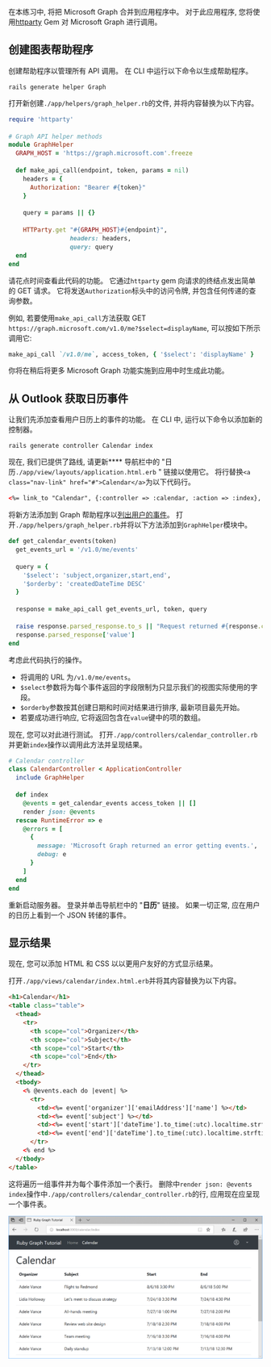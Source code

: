 <!-- markdownlint-disable MD002 MD041 -->

在本练习中, 将把 Microsoft Graph 合并到应用程序中。 对于此应用程序, 您将使用[httparty](https://github.com/jnunemaker/httparty) Gem 对 Microsoft Graph 进行调用。

## <a name="create-a-graph-helper"></a>创建图表帮助程序

创建帮助程序以管理所有 API 调用。 在 CLI 中运行以下命令以生成帮助程序。

```Shell
rails generate helper Graph
```

打开新创建`./app/helpers/graph_helper.rb`的文件, 并将内容替换为以下内容。

```ruby
require 'httparty'

# Graph API helper methods
module GraphHelper
  GRAPH_HOST = 'https://graph.microsoft.com'.freeze

  def make_api_call(endpoint, token, params = nil)
    headers = {
      Authorization: "Bearer #{token}"
    }

    query = params || {}

    HTTParty.get "#{GRAPH_HOST}#{endpoint}",
                 headers: headers,
                 query: query
  end
end
```

请花点时间查看此代码的功能。 它通过`httparty` gem 向请求的终结点发出简单的 GET 请求。 它将发送`Authorization`标头中的访问令牌, 并包含任何传递的查询参数。

例如, 若要使用`make_api_call`方法获取 GET `https://graph.microsoft.com/v1.0/me?$select=displayName`, 可以按如下所示调用它:

```ruby
make_api_call `/v1.0/me`, access_token, { '$select': 'displayName' }
```

你将在稍后将更多 Microsoft Graph 功能实施到应用中时生成此功能。

## <a name="get-calendar-events-from-outlook"></a>从 Outlook 获取日历事件

让我们先添加查看用户日历上的事件的功能。 在 CLI 中, 运行以下命令以添加新的控制器。

```Shell
rails generate controller Calendar index
```

现在, 我们已提供了路线, 请更新**** 导航栏中的 "日历`./app/view/layouts/application.html.erb` " 链接以使用它。 将行替换`<a class="nav-link" href="#">Calendar</a>`为以下代码行。

```html
<%= link_to "Calendar", {:controller => :calendar, :action => :index}, class: "nav-link#{' active' if controller.controller_name == 'calendar'}" %>
```

将新方法添加到 Graph 帮助程序以[列出用户的事件](https://developer.microsoft.com/en-us/graph/docs/api-reference/v1.0/api/user_list_events)。 打开`./app/helpers/graph_helper.rb`并将以下方法添加到`GraphHelper`模块中。

```ruby
def get_calendar_events(token)
  get_events_url = '/v1.0/me/events'

  query = {
    '$select': 'subject,organizer,start,end',
    '$orderby': 'createdDateTime DESC'
  }

  response = make_api_call get_events_url, token, query

  raise response.parsed_response.to_s || "Request returned #{response.code}" unless response.code == 200
  response.parsed_response['value']
end
```

考虑此代码执行的操作。

- 将调用的 URL 为`/v1.0/me/events`。
- `$select`参数将为每个事件返回的字段限制为只显示我们的视图实际使用的字段。
- `$orderby`参数按其创建日期和时间对结果进行排序, 最新项目最先开始。
- 若要成功进行响应, 它将返回包含在`value`键中的项的数组。

现在, 您可以对此进行测试。 打开`./app/controllers/calendar_controller.rb`并更新`index`操作以调用此方法并呈现结果。

```ruby
# Calendar controller
class CalendarController < ApplicationController
  include GraphHelper

  def index
    @events = get_calendar_events access_token || []
    render json: @events
  rescue RuntimeError => e
    @errors = [
      {
        message: 'Microsoft Graph returned an error getting events.',
        debug: e
      }
    ]
  end
end
```

重新启动服务器。 登录并单击导航栏中的 "**日历**" 链接。 如果一切正常, 应在用户的日历上看到一个 JSON 转储的事件。

## <a name="display-the-results"></a>显示结果

现在, 您可以添加 HTML 和 CSS 以以更用户友好的方式显示结果。

打开`./app/views/calendar/index.html.erb`并将其内容替换为以下内容。

```html
<h1>Calendar</h1>
<table class="table">
  <thead>
    <tr>
      <th scope="col">Organizer</th>
      <th scope="col">Subject</th>
      <th scope="col">Start</th>
      <th scope="col">End</th>
    </tr>
  </thead>
  <tbody>
    <% @events.each do |event| %>
      <tr>
        <td><%= event['organizer']['emailAddress']['name'] %></td>
        <td><%= event['subject'] %></td>
        <td><%= event['start']['dateTime'].to_time(:utc).localtime.strftime('%-m/%-d/%y %l:%M %p') %></td>
        <td><%= event['end']['dateTime'].to_time(:utc).localtime.strftime('%-m/%-d/%y %l:%M %p') %></td>
      </tr>
    <% end %>
  </tbody>
</table>
```

这将遍历一组事件并为每个事件添加一个表行。 删除中`render json: @events` `index`操作中`./app/controllers/calendar_controller.rb`的行, 应用现在应呈现一个事件表。

![事件表的屏幕截图](./images/add-msgraph-01.png)
